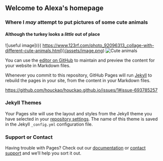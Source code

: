 ## Welcome to  Alexa's homepage 
### Where I _may_ attempt to put pictures of some **cute animals**
#### Although the turkey looks a _little_ out of place


![useful image]({{ https://www.123rf.com/photo_92096313_collage-with-different-cute-animals.html}}/assets/image.png)
![Cute animals](animal_collage.jpg)


You can use the [editor on GitHub](https://github.com/houckao/houckao.github.io/edit/master/index.md) to maintain and preview the content for your website in Markdown files.

Whenever you commit to this repository, GitHub Pages will run [Jekyll](https://jekyllrb.com/) to rebuild the pages in your site, from the content in your Markdown files.

https://github.com/houckao/houckao.github.io/issues/1#issue-693785257


### Jekyll Themes

Your Pages site will use the layout and styles from the Jekyll theme you have selected in your [repository settings](https://github.com/houckao/houckao.github.io/settings). The name of this theme is saved in the Jekyll `_config.yml` configuration file.

### Support or Contact

Having trouble with Pages? Check out our [documentation](https://docs.github.com/categories/github-pages-basics/) or [contact support](https://github.com/contact) and we’ll help you sort it out.
